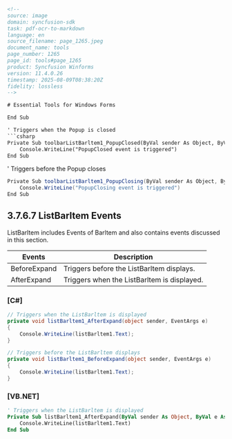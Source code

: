 ```html
<!--
source: image
domain: syncfusion-sdk
task: pdf-ocr-to-markdown
language: en
source_filename: page_1265.jpeg
document_name: tools
page_number: 1265
page_id: tools#page_1265
product: Syncfusion Winforms
version: 11.4.0.26
timestamp: 2025-08-09T08:38:20Z
fidelity: lossless
-->

# Essential Tools for Windows Forms

End Sub

' Triggers when the Popup is closed
```csharp
Private Sub toolbarListBarltem1_PopupClosed(ByVal sender As Object, ByVal e As EventArgs)
    Console.WriteLine("PopupClosed event is triggered")
End Sub
```

' Triggers before the Popup closes
```csharp
Private Sub toolbarListBarltem1_PopupClosing(ByVal sender As Object, ByVal e As CancelEventArgs)
    Console.WriteLine("PopupClosing event is triggered")
End Sub
```

## 3.7.6.7 ListBarltem Events

ListBarltem includes Events of Barltem and also contains events discussed in this section.

| Events        | Description                                         |
|---------------|-----------------------------------------------------|
| BeforeExpand  | Triggers before the ListBarltem displays.          |
| AfterExpand   | Triggers when the ListBarltem is displayed.        |

### [C#]

```csharp
// Triggers when the ListBarltem is displayed
private void listBarltem1_AfterExpand(object sender, EventArgs e)
{
    Console.WriteLine(listBarltem1.Text);
}

// Triggers before the ListBarltem displays
private void listBarltem1_BeforeExpand(object sender, EventArgs e)
{
    Console.WriteLine(listBarltem1.Text);
}
```

### [VB.NET]

```vb
' Triggers when the ListBarltem is displayed
Private Sub listBarltem1_AfterExpand(ByVal sender As Object, ByVal e As EventArgs)
    Console.WriteLine(listBarltem1.Text)
End Sub
```

<!-- tags: [Syncfusion Winforms, BarltemEvents, version:11.4.0.26] keywords: [ListBarltem, Events, PopupClosed, PopupClosing, AfterExpand, BeforeExpand] -->
```